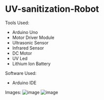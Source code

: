 # UV-sanitization-Robot

Tools Used:
   * Arduino Uno 
   * Motor Driver Module 
   * Ultrasonic Sensor 
   * Infrared Sensor 
   * DC Motor 
   * UV Led 
   * Lithium Ion Battery

 Software Used:
   * Arduino IDE

Images:
![image](https://github.com/MirthulaRavichandran/UV-sanitization-Robot/assets/140338940/8446b42e-6717-45c0-b49b-9e85cbcec375)
![image](https://github.com/MirthulaRavichandran/UV-sanitization-Robot/assets/140338940/204730a8-976f-469f-9766-6eb97e429057)
